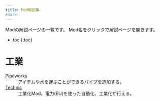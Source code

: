 ```yaml
---
title: Mod解説集
#date:
---
```


Modの解説ページの一覧です。
Mod名をクリックで解説ページを開きます。

- toc
{:toc}

# 工業

<dl>
  <dt><a href="{{ site.baseurl }}/modmanual/pipeworks.html">Pipeworks</a></dt>
  <dd>アイテムや水を運ぶことができるパイプを追加する。</dd>

  <dt><a href="{{ site.baseurl }}/modmanual/technic.html">Technic</a></dt>
  <dd>工業化Mod。電力(EU)を使った自動化、工業化が行える。</dd>
</dl>
